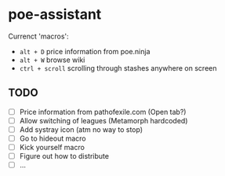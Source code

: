 # poe-assistant

Currenct 'macros':
- `alt + D` price information from poe.ninja
- `alt + W` browse wiki
- `ctrl + scroll` scrolling through stashes anywhere on screen

## TODO

- [ ] Price information from pathofexile.com (Open tab?)
- [ ] Allow switching of leagues (Metamorph hardcoded)
- [ ] Add systray icon (atm no way to stop)
- [ ] Go to hideout macro
- [ ] Kick yourself macro
- [ ] Figure out how to distribute
- [ ] ...